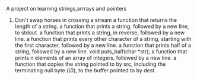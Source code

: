 A project on learning strings,arrrays and pointers
1. Don't swap horses in crossing a stream
 a function that returns the length of a string.
 a function that prints a string, followed by a new line, to stdout.
 a function that prints a string, in reverse, followed by a new line.
a function that prints every other character of a string, starting with the first character, followed by a new line.
 a function that prints half of a string, followed by a new line.
void puts_half(char *str);
a function that prints n elements of an array of integers, followed by a new line.
 a function that copies the string pointed to by src, including the terminating null byte (\0), to the buffer pointed to by dest.
